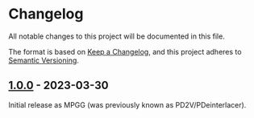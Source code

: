 # Changelog

All notable changes to this project will be documented in this file.

The format is based on [Keep a Changelog](https://keepachangelog.com/en/1.0.0/),
and this project adheres to [Semantic Versioning](https://semver.org/spec/v2.0.0.html).

## [1.0.0] - 2023-03-30

Initial release as MPGG (was previously known as PD2V/PDeinterlacer).

[1.0.0]: https://github.com/rlaphoenix/mpgg/releases/tag/v1.0.0
